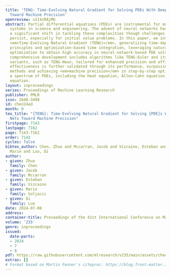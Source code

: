 ```yaml
---
title: 'TENG: Time-Evolving Natural Gradient for Solving PDEs With Deep Neural Nets
  Toward Machine Precision'
openreview: v1I4zRAjMb
abstract: Partial differential equations (PDEs) are instrumental for modeling dynamical
  systems in science and engineering. The advent of neural networks has initiated
  a significant shift in tackling these complexities though challenges in accuracy
  persist, especially for initial value problems. In this paper, we introduce the
  <em>Time-Evolving Natural Gradient (TENG)</em>, generalizing time-dependent variational
  principles and optimization-based time integration, leveraging natural gradient
  optimization to obtain high accuracy in neural-network-based PDE solutions. Our
  comprehensive development includes algorithms like TENG-Euler and its high-order
  variants, such as TENG-Heun, tailored for enhanced precision and efficiency. TENG’s
  effectiveness is further validated through its performance, surpassing current leading
  methods and achieving <em>machine precision</em> in step-by-step optimizations across
  a spectrum of PDEs, including the heat equation, Allen-Cahn equation, and Burgers’
  equation.
layout: inproceedings
series: Proceedings of Machine Learning Research
publisher: PMLR
issn: 2640-3498
id: chen24ad
month: 0
tex_title: "{TENG}: Time-Evolving Natural Gradient for Solving {PDE}s With Deep Neural
  Nets Toward Machine Precision"
firstpage: 7143
lastpage: 7162
page: 7143-7162
order: 7143
cycles: false
bibtex_author: Chen, Zhuo and Mccarran, Jacob and Vizcaino, Esteban and Soljacic,
  Marin and Luo, Di
author:
- given: Zhuo
  family: Chen
- given: Jacob
  family: Mccarran
- given: Esteban
  family: Vizcaino
- given: Marin
  family: Soljacic
- given: Di
  family: Luo
date: 2024-07-08
address:
container-title: Proceedings of the 41st International Conference on Machine Learning
volume: '235'
genre: inproceedings
issued:
  date-parts:
  - 2024
  - 7
  - 8
pdf: https://raw.githubusercontent.com/mlresearch/v235/main/assets/chen24ad/chen24ad.pdf
extras: []
# Format based on Martin Fenner's citeproc: https://blog.front-matter.io/posts/citeproc-yaml-for-bibliographies/
---
```

